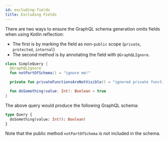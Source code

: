 ```yaml
---
id: excluding-fields
title: Excluding Fields
---
```


There are two ways to ensure the GraphQL schema generation omits fields when using Kotlin reflection:

* The first is by marking the field as non-`public` scope (`private`, `protected`, `internal`)
* The second method is by annotating the field with `@GraphQLIgnore`.

```kotlin
class SimpleQuery {
  @GraphQLIgnore
  fun notPartOfSchema() = "ignore me!"

  private fun privateFunctionsAreNotVisible() = "ignored private function"

  fun doSomething(value: Int): Boolean = true
}
```

The above query would produce the following GraphQL schema:

```graphql
type Query {
  doSomething(value: Int!): Boolean!
}
```

Note that the public method `notPartOfSchema` is not included in the schema.
